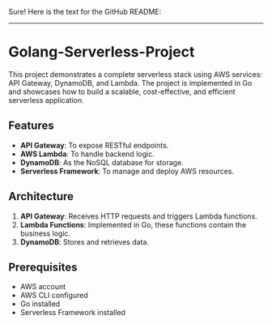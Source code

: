 Sure! Here is the text for the GitHub README:

---

# Golang-Serverless-Project

This project demonstrates a complete serverless stack using AWS services: API Gateway, DynamoDB, and Lambda. The project is implemented in Go and showcases how to build a scalable, cost-effective, and efficient serverless application.

## Features

- **API Gateway**: To expose RESTful endpoints.
- **AWS Lambda**: To handle backend logic.
- **DynamoDB**: As the NoSQL database for storage.
- **Serverless Framework**: To manage and deploy AWS resources.

## Architecture

1. **API Gateway**: Receives HTTP requests and triggers Lambda functions.
2. **Lambda Functions**: Implemented in Go, these functions contain the business logic.
3. **DynamoDB**: Stores and retrieves data.

## Prerequisites

- AWS account
- AWS CLI configured
- Go installed
- Serverless Framework installed

